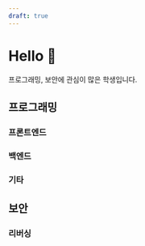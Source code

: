 ```yaml
---
draft: true
---
```


# Hello 👋
프로그래밍, 보안에 관심이 많은 학생입니다.

## 프로그래밍

### 프론트엔드

### 백엔드

### 기타

## 보안

### 리버싱


